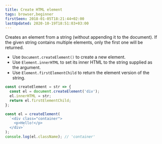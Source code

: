 ```yaml
---
title: Create HTML element
tags: browser,beginner
firstSeen: 2018-01-05T18:21:44+02:00
lastUpdated: 2020-10-19T18:51:03+03:00
---
```


Creates an element from a string (without appending it to the document).
If the given string contains multiple elements, only the first one will be returned.

- Use `Document.createElement()` to create a new element.
- Use `Element.innerHTML` to set its inner HTML to the string supplied as the argument.
- Use `Element.firstElementChild` to return the element version of the string.

```js
const createElement = str => {
  const el = document.createElement('div');
  el.innerHTML = str;
  return el.firstElementChild;
};
```

```js
const el = createElement(
  `<div class="container">
    <p>Hello!</p>
  </div>`
);
console.log(el.className); // 'container'
```
